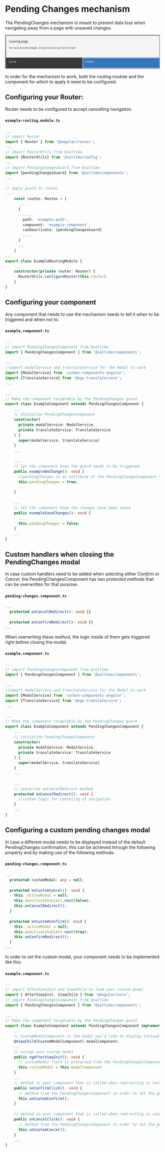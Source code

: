 # Pending Changes mechanism

The PendingChanges mechanism is meant to prevent data loss when navigating away from a page with unsaved changes.

![Example of PendingChanges modal](img/pending-changes-modal.png)

In order for the mechanism to work, both the routing module and the component for which to apply it need to be configured.

## Configuring your Router:

Router needs to be configured to accept cancelling navigation.

#### **`example-routing.module.ts`**

```typescript
...
// import Router
import { Router } from '@angular/router';
...
// import RouterUtils from @valtimo
import {RouterUtils} from '@valtimo/config';
...
// import PendingChangesGuard from @valtimo
import {pendingChangesGuard} from '@valtimo/components';
...

// apply guard to routes
...
    const routes: Routes = [
      ...
      {
        ...,
        path: 'example-path',
        component: 'example-component',
        canDeactivate: [pendingChangesGuard]
        ....
      }
      ...
    ]
...
export class ExampleRoutingModule {
    ...
    constructor(private router: Router) {
      RouterUtils.configureRouter(this.router)
    }
}
```

## Configuring your component

Any component that needs to use the mechanism needs to tell it when to be triggered and when not to.

#### **`example.component.ts`**

```typescript
...
// import PendingChangesComponent from @valtimo
import { PendingChangesComponent } from '@valtimo/components';

...
//import modalService and translateService for the Modal to work
import {ModalService} from 'carbon-components-angular';
import {TranslateService} from '@ngx-translate/core';
...

...
// Make the component targetable by the PendingChanges guard
export class ExampleComponent extends PendingChangesComponent {
    ...
    // initialize PendingChangesComponent
    constructor(
      private modalService: ModalService,
      private translateService: TranslateService
    ) {
      super(modalService, translateService)
    }
    ...

    ...
    // let the component know the guard needs to be triggered
    public exampleDoChange(): void {
      //pendingChanges is an attribute of the PendingChangesComponent that lets it know the guard might need to be triggered
      this.pendingChanges = true;
      ...
    }

    ...
    // let the component know the changes have been saved
    public exampleSaveChanges(): void {
      ...
      this.pendingChanges = false;
    }
    ...
}
```

## Custom handlers when closing the PendingChanges modal

In case custom handlers need to be added when selecting either _Confirm_ or _Cancel_, the PendingChangesComponent has two _protected_ methods that can be overwritten for that purpose.

#### **`pending-changes.component.ts`**

```typescript
...
  protected onCancelRedirect(): void {}

  protected onConfirmRedirect(): void {}
...
```

When overwriting these method, the logic inside of them gets triggered right before closing the modal.

#### **`example.component.ts`**

```typescript
...
// import PendingChangesComponent from @valtimo
import { PendingChangesComponent } from '@valtimo/components';

...
//import modalService and translateService for the Modal to work
import {ModalService} from 'carbon-components-angular';
import {TranslateService} from '@ngx-translate/core';
...

...
// Make the component targetable by the PendingChanges guard
export class ExampleComponent extends PendingChangesComponent {
    ...
    // initialize PendingChangesComponent
    constructor(
      private modalService: ModalService,
      private translateService: TranslateService
    ) {
      super(modalService, translateService)
    }
    ...

    ...
    // overwrite onCancelRedirect method
    protected onCancelRedirect(): void {
      //custom logic for canceling of navigation
    }
    ...
}
```

## Configuring a custom pending changes modal

In case a different modal needs to be displayed instead of the default PendingChanges confirmation, this can be achieved through the following property and by making use of the following methods.

#### **`pending-changes.component.ts`**

```typescript
...
  protected customModal: any = null;

  protected onCustomCancel(): void {
    this._activeModal = null;
    this.deactivateSubject.next(false);
    this.onCancelRedirect();
  }

  protected onCustomConfirm(): void {
    this._activeModal = null;
    this.deactivateSubject.next(true);
    this.onConfirmRedirect();
  }
...
```

In order to set the custom modal, your component needs to be implemented like this:

#### **`example.component.ts`**

```typescript
...
// import AfterViewInit and ViewChild to load your custom modal
import { AfterViewInit, ViewChild } from '@angular/core';
// import PendingChangesComponent from @valtimo
import { PendingChangesComponent } from '@valtimo/components';

...
// Make the component targetable by the PendingChanges guard
export class ExampleComponent extends PendingChangesComponent implements AfterViewInit {
    ...
    // CustomModalComponent is the modal you'd like to display instead of the default pending-changes modal
    @ViewChild(CustomModalComponent) modalComponent;
    ...
    // assign your custom modal
    public ngAfterViewInit(): void {
      // customModal field is protected from the PendingChangesComponent
      this.customModal = this.modalComponent
    }
    ...
    // method in your component that is called when redirecting is confirmed
    public onConfirmClick(): void {
      // method from the PendingChangesComponent in order to let the guard know that the redirect can happen
      this.onCustomConfirm();
    }

    // method in your component that is called when redirecting is canceled
    public onCancelClick(): void {
      // method from the PendingChangesComponent in order to let the guard know that the redirect is not allowed
      this.onCustomCancel();
    }
    ...
}
```
